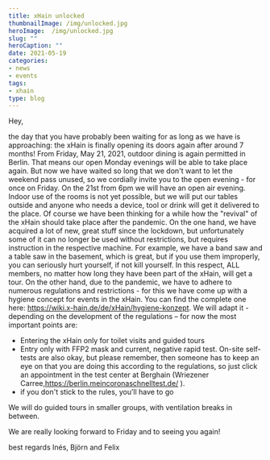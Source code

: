 ```yaml
---
title: xHain unlocked
thumbnailImage: /img/unlocked.jpg
heroImage:  /img/unlocked.jpg
slug: ""
heroCaption: ""
date: 2021-05-19
categories:
- news
- events
tags:
- xhain
type: blog
---
```

Hey,

the day that you have probably been waiting for as long as we have is approaching: the xHain is finally opening its doors again after around 7 months!
From Friday, May 21, 2021, outdoor dining is again permitted in Berlin.
That means our open Monday evenings will be able to take place again.
But now we have waited so long that we don't want to let the weekend pass unused, so we cordially invite you to the open evening - for once on Friday.
On the 21st from 6pm we will have an open air evening. Indoor use of the rooms is not yet possible, but we will put our tables outside and anyone who needs a device, tool or drink will get it delivered to the place.
Of course we have been thinking for a while how the "revival" of the xHain should take place after the pandemic. On the one hand, we have acquired a lot of new, great stuff since the lockdown, but unfortunately some of it can no longer be used without restrictions, but requires instruction in the respective machine. For example, we have a band saw and a table saw in the basement, which is great, but if you use them improperly, you can seriously hurt yourself, if not kill yourself. In this respect, ALL members, no matter how long they have been part of the xHain, will get a tour.
On the other hand, due to the pandemic, we have to adhere to numerous regulations and restrictions - for this we have come up with a hygiene concept for events in the xHain. You can find the complete one here: https://wiki.x-hain.de/de/xHain/hygiene-konzept.
We will adapt it - depending on the development of the regulations – for now the most important points are:
- Entering the xHain only for toilet visits and guided tours
- Entry only with FFP2 mask and current, negative rapid test. On-site self-tests are also okay, but please remember, then someone has to keep an eye on that you are doing this according to the regulations, so just click an appointment in the test center at Berghain (Wriezener Carree,https://berlin.meincoronaschnelltest.de/  ).
- if you don't stick to the rules, you’ll have to go

We will do guided tours in smaller groups, with ventilation breaks in between.

We are really looking forward to Friday and to seeing you again!

best regards
Inés, Björn and Felix

